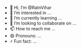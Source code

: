 - 👋 Hi, I’m @RatnVihar
- 👀 I’m interested in ...
- 🌱 I’m currently learning ...
- 💞️ I’m looking to collaborate on ...
- 📫 How to reach me ...
- 😄 Pronouns: ...
- ⚡ Fun fact: ...

<!---
RatnVihar/RatnVihar is a ✨ special ✨ repository because its `README.md` (this file) appears on your GitHub profile.
You can click the Preview link to take a look at your changes.
--->
